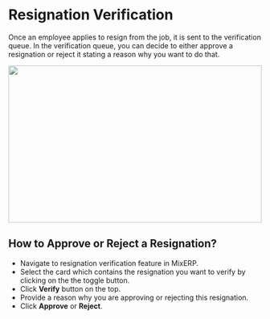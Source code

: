 # Resignation Verification

Once an employee applies to resign from the job, it is sent to the
verification queue. In the verification queue, you can decide to either
approve a resignation or reject it stating a reason why you want to do
that.

<img src="" height="312px" width="100%">

## How to Approve or Reject a Resignation?

- Navigate to resignation verification feature in MixERP.
- Select the card which contains the resignation you want to verify by
  clicking on the the toggle button.
- Click **Verify** button on the top.
- Provide a reason why you are approving or rejecting this
  resignation.
- Click **Approve** or **Reject**.
